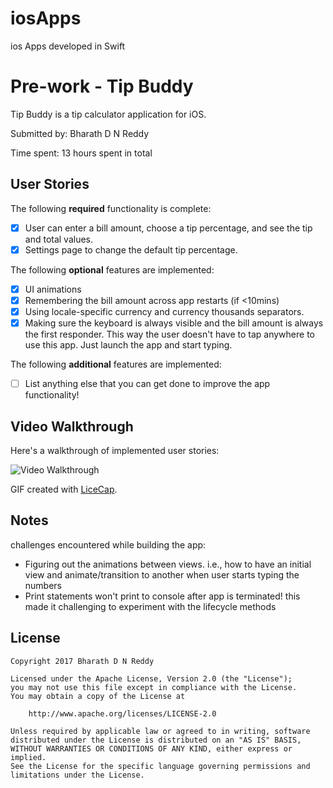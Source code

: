 # iosApps
ios Apps developed in Swift

# Pre-work - Tip Buddy
Tip Buddy is a tip calculator application for iOS.

Submitted by: Bharath D N Reddy

Time spent: 13 hours spent in total

## User Stories

The following **required** functionality is complete:

* [x] User can enter a bill amount, choose a tip percentage, and see the tip and total values.
* [x] Settings page to change the default tip percentage.

The following **optional** features are implemented:
* [x] UI animations
* [x] Remembering the bill amount across app restarts (if <10mins)
* [x] Using locale-specific currency and currency thousands separators.
* [x] Making sure the keyboard is always visible and the bill amount is always the first responder. This way the user doesn't have to tap anywhere to use this app. Just launch the app and start typing.

The following **additional** features are implemented:

- [ ] List anything else that you can get done to improve the app functionality!

## Video Walkthrough 

Here's a walkthrough of implemented user stories:

<img src='http://i.imgur.com/ziNoA2Y.gif' title='Video Walkthrough' width='' alt='Video Walkthrough' />


GIF created with [LiceCap](http://www.cockos.com/licecap/).

## Notes

challenges encountered while building the app: 
* Figuring out the animations between views. i.e., how to have an initial view  and animate/transition to another when user starts typing the numbers
* Print statements won't print to console after app is terminated! this made it challenging to experiment with the lifecycle methods


## License

    Copyright 2017 Bharath D N Reddy

    Licensed under the Apache License, Version 2.0 (the "License");
    you may not use this file except in compliance with the License.
    You may obtain a copy of the License at

        http://www.apache.org/licenses/LICENSE-2.0

    Unless required by applicable law or agreed to in writing, software
    distributed under the License is distributed on an "AS IS" BASIS,
    WITHOUT WARRANTIES OR CONDITIONS OF ANY KIND, either express or implied.
    See the License for the specific language governing permissions and
    limitations under the License.
